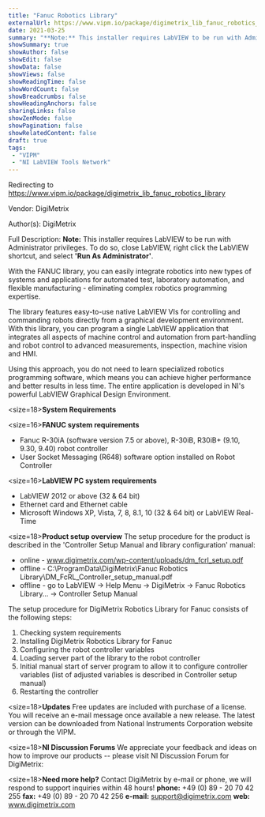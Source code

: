 ```yaml
---
title: "Fanuc Robotics Library"
externalUrl: https://www.vipm.io/package/digimetrix_lib_fanuc_robotics_library
date: 2021-03-25
summary: "**Note:** This installer requires LabVIEW to be run with Administrator privileges."
showSummary: true
showAuthor: false
showEdit: false
showData: false
showViews: false
showReadingTime: false
showWordCount: false
showBreadcrumbs: false
showHeadingAnchors: false
sharingLinks: false
showZenMode: false
showPagination: false
showRelatedContent: false
draft: true
tags:
 - "VIPM"
 - "NI LabVIEW Tools Network"
---
```


Redirecting to https://www.vipm.io/package/digimetrix_lib_fanuc_robotics_library

Vendor: DigiMetrix

Author(s): DigiMetrix
 
Full Description:
**Note:** This installer requires LabVIEW to be run with Administrator privileges.  To do so, close LabVIEW, right click the LabVIEW shortcut, and select **'Run As Administrator'**.

With the FANUC library, you can easily integrate robotics into new types of systems and applications for automated test, laboratory automation, and flexible manufacturing - eliminating complex robotics programming expertise. 

The library features easy-to-use native LabVIEW VIs for controlling and commanding robots directly from a graphical development environment. With this library, you can program a single LabVIEW application that integrates all aspects of machine control and automation from part-handling and robot control to advanced measurements, inspection, machine vision and HMI. 

Using this approach, you do not need to learn specialized robotics programming software, which means you can achieve higher performance and better results in less time. The entire application is developed in NI's powerful LabVIEW Graphical Design Environment.

<size=18>**System Requirements**</size>

<size=16>**FANUC system requirements**</size>
 - 	Fanuc R-30iA (software version 7.5 or above), R-30iB, R30iB+ (9.10, 9.30, 9.40) robot controller
 - 	User Socket Messaging (R648) software option installed on Robot Controller

<size=16>**LabVIEW PC system requirements**</size>
 - 	LabVIEW 2012 or above (32 & 64 bit)
 - 	Ethernet card and Ethernet cable
 - 	Microsoft Windows XP, Vista, 7, 8, 8.1, 10 (32 & 64 bit) or LabVIEW Real-Time

<size=18>**Product setup overview**</size>
The setup procedure for the product is described in the 'Controller Setup Manual and library configuration' manual:
 - 	online - www.digimetrix.com/wp-content/uploads/dm_fcrl_setup.pdf
 - 	offline - C:\\ProgramData\\DigiMetrix\\Fanuc Robotics Library\\DM_FcRL_Controller_setup_manual.pdf
 - 	offline - go to LabVIEW -> Help Menu -> DigiMetrix -> Fanuc Robotics Library… -> Controller Setup Manual

The setup procedure for DigiMetrix Robotics Library for Fanuc consists of the following steps:
1.	Checking system requirements
2.	Installing DigiMetrix Robotics Library for Fanuc
3.	Configuring the robot controller variables
4.	Loading server part of the library to the robot controller
5.	Initial manual start of server program to allow it to configure controller variables (list of adjusted variables is described in Controller setup manual)
6.	Restarting the controller

<size=18>**Updates**</size>
Free updates are included with purchase of a license. You will receive an e-mail message once available a new release.
The latest version can be downloaded from National Instruments Corporation website or through the VIPM.

<size=18>**NI Discussion Forums**</size>
We appreciate your feedback and ideas on how to improve our products -- please visit NI Discussion Forum for DigiMetrix:

<size=18>**Need more help?**</size>
Contact DigiMetrix by e-mail or phone, we will respond to support inquiries within 48 hours!
**phone:**  +49 (0) 89 - 20 70 42 255
**fax:**      +49 (0) 89 - 20 70 42 256
**e-mail:**  support@digimetrix.com
**web:**     www.digimetrix.com